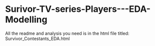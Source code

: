 # Surivor-TV-series-Players---EDA-Modelling

All the readme and analysis you need is in the html file titled: Survivor_Contestants_EDA.html
